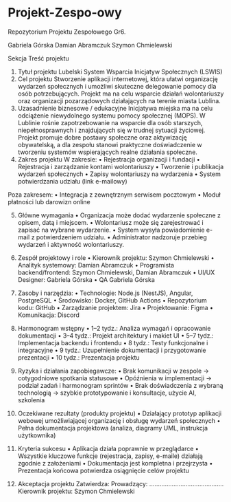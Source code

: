 # Projekt-Zespo-owy
Repozytorium Projektu Zespołowego
Gr6.

Gabriela Górska
Damian Abramczuk
Szymon Chmielewski

Sekcja	Treść projektu
1. Tytuł projektu	Lubelski System Wsparcia Inicjatyw Społecznych (LSWIS)
2. Cel projektu	Stworzenie aplikacji internetowej, która ułatwi organizację wydarzeń społecznych i umożliwi skuteczne delegowanie pomocy dla osób potrzebujących. Projekt ma na celu wsparcie działań wolontariuszy oraz organizacji pozarządowych działających na terenie miasta Lublina.
3. Uzasadnienie biznesowe / edukacyjne	Inicjatywa miejska ma na celu odciążenie niewydolnego systemu pomocy społecznej (MOPS). W Lublinie rośnie zapotrzebowanie na wsparcie dla osób starszych, niepełnosprawnych i znajdujących się w trudnej sytuacji życiowej. Projekt promuje dobre postawy społeczne oraz aktywizację obywatelską, a dla zespołu stanowi praktyczne doświadczenie w tworzeniu systemów wspierających realne działania społeczne.
4. Zakres projektu	W zakresie:
• Rejestracja organizacji i fundacji
• Rejestracja i zarządzanie kontami wolontariuszy
• Tworzenie i publikacja wydarzeń społecznych
• Zapisy wolontariuszy na wydarzenia
• System potwierdzania udziału (link e-mailowy)

Poza zakresem:
• Integracja z zewnętrznym serwisem pocztowym
• Moduł płatności lub darowizn online

5. Główne wymagania	• Organizacja może dodać wydarzenie społeczne z opisem, datą i miejscem.
• Wolontariusz może się zarejestrować i zapisać na wybrane wydarzenie.
• System wysyła powiadomienie e-mail z potwierdzeniem udziału.
• Administrator nadzoruje przebieg wydarzeń i aktywność wolontariuszy.

6. Zespół projektowy i role	• Kierownik projektu: Szymon Chmielewski
• Analityk systemowy: Damian Abramczuk
• Programista backend/frontend: Szymon Chmielewski, Damian Abramczuk
• UI/UX Designer: Gabriela Górska
• QA Gabriela Górska

7. Zasoby i narzędzia:
• Technologie: Node.js (NestJS), Angular, PostgreSQL
• Środowisko: Docker, GitHub Actions
• Repozytorium kodu: GitHub
• Zarządzanie projektem: Jira
• Projektowanie: Figma
• Komunikacja: Discord

8. Harmonogram wstępny	• 1–2 tydz.: Analiza wymagań i opracowanie dokumentacji
• 3–4 tydz.: Projekt architektury i makiet UI
• 5–7 tydz.: Implementacja backendu i frontendu
• 8 tydz.: Testy funkcjonalne i integracyjne
• 9 tydz.: Uzupełnienie dokumentacji i przygotowanie prezentacji
• 10 tydz.: Prezentacja projektu

9. Ryzyka i działania zapobiegawcze:
• Brak komunikacji w zespole → cotygodniowe spotkania statusowe
• Opóźnienia w implementacji → podział zadań i harmonogram sprintów
• Brak doświadczenia z wybraną technologią → szybkie prototypowanie i konsultacje, użycie AI, szkolenia

10. Oczekiwane rezultaty (produkty projektu)	• Działający prototyp aplikacji webowej umożliwiającej organizację i obsługę wydarzeń społecznych
• Pełna dokumentacja projektowa (analiza, diagramy UML, instrukcja użytkownika)

11. Kryteria sukcesu	• Aplikacja działa poprawnie w przeglądarce
• Wszystkie kluczowe funkcje (rejestracja, zapisy, e-maile) działają zgodnie z założeniami
• Dokumentacja jest kompletna i przejrzysta
• Prezentacja końcowa potwierdza osiągnięcie celów projektu

12. Akceptacja projektu	Zatwierdza:
Prowadzący: ...........................................
Kierownik projektu: Szymon Chmielewski
